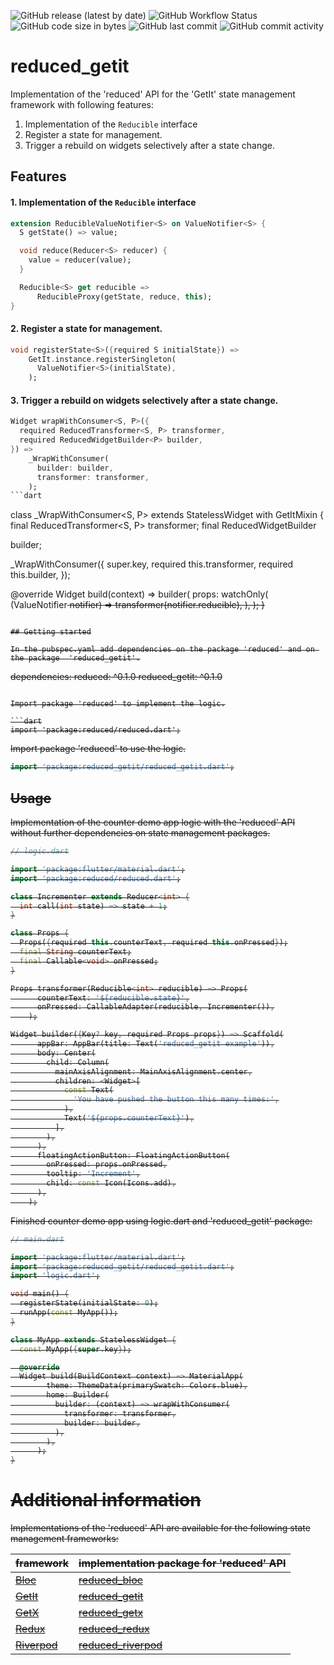 ![GitHub release (latest by date)](https://img.shields.io/github/v/release/partmaster/reduced_getit)
![GitHub Workflow Status](https://img.shields.io/github/actions/workflow/status/partmaster/reduced_getit/dart.yml)
![GitHub code size in bytes](https://img.shields.io/github/languages/code-size/partmaster/reduced_getit)
![GitHub last commit](https://img.shields.io/github/last-commit/partmaster/reduced_getit)
![GitHub commit activity](https://img.shields.io/github/commit-activity/m/partmaster/reduced_getit)
# reduced_getit

Implementation of the 'reduced' API for the 'GetIt' state management framework with following features:

1. Implementation of the ```Reducible``` interface 
2. Register a state for management.
3. Trigger a rebuild on widgets selectively after a state change.

## Features

#### 1. Implementation of the ```Reducible``` interface

```dart
extension ReducibleValueNotifier<S> on ValueNotifier<S> {
  S getState() => value;

  void reduce(Reducer<S> reducer) {
    value = reducer(value);
  }

  Reducible<S> get reducible =>
      ReducibleProxy(getState, reduce, this);
}
```

#### 2. Register a state for management.

```dart
void registerState<S>({required S initialState}) =>
    GetIt.instance.registerSingleton(
      ValueNotifier<S>(initialState),
    );
```

#### 3. Trigger a rebuild on widgets selectively after a state change.

```dart
Widget wrapWithConsumer<S, P>({
  required ReducedTransformer<S, P> transformer,
  required ReducedWidgetBuilder<P> builder,
}) =>
    _WrapWithConsumer(
      builder: builder,
      transformer: transformer,
    );
```dart

````
class _WrapWithConsumer<S, P> extends StatelessWidget
    with GetItMixin {
  final ReducedTransformer<S, P> transformer;
  final ReducedWidgetBuilder<P> builder;

  _WrapWithConsumer({
    super.key,
    required this.transformer,
    required this.builder,
  });

  @override
  Widget build(context) => builder(
        props: watchOnly(
          (ValueNotifier<S> notifier) =>
              transformer(notifier.reducible),
        ),
      );
}
```

## Getting started

In the pubspec.yaml add dependencies on the package 'reduced' and on the package  'reduced_getit'.

```
dependencies:
  reduced: ^0.1.0
  reduced_getit: ^0.1.0
```

Import package 'reduced' to implement the logic.

```dart
import 'package:reduced/reduced.dart';
```

Import package 'reduced' to use the logic.

```dart
import 'package:reduced_getit/reduced_getit.dart';
```

## Usage

Implementation of the counter demo app logic with the 'reduced' API without further dependencies on state management packages.

```dart
// logic.dart

import 'package:flutter/material.dart';
import 'package:reduced/reduced.dart';

class Incrementer extends Reducer<int> {
  int call(int state) => state + 1;
}

class Props {
  Props({required this.counterText, required this.onPressed});
  final String counterText;
  final Callable<void> onPressed;
}

Props transformer(Reducible<int> reducible) => Props(
      counterText: '${reducible.state}',
      onPressed: CallableAdapter(reducible, Incrementer()),
    );

Widget builder({Key? key, required Props props}) => Scaffold(
      appBar: AppBar(title: Text('reduced_getit example')),
      body: Center(
        child: Column(
          mainAxisAlignment: MainAxisAlignment.center,
          children: <Widget>[
            const Text(
              'You have pushed the button this many times:',
            ),
            Text('${props.counterText}'),
          ],
        ),
      ),
      floatingActionButton: FloatingActionButton(
        onPressed: props.onPressed,
        tooltip: 'Increment',
        child: const Icon(Icons.add),
      ),
    );
```

Finished counter demo app using logic.dart and 'reduced_getit' package:

```dart
// main.dart

import 'package:flutter/material.dart';
import 'package:reduced_getit/reduced_getit.dart';
import 'logic.dart';

void main() {
  registerState(initialState: 0);
  runApp(const MyApp());
}

class MyApp extends StatelessWidget {
  const MyApp({super.key});

  @override
  Widget build(BuildContext context) => MaterialApp(
        theme: ThemeData(primarySwatch: Colors.blue),
        home: Builder(
          builder: (context) => wrapWithConsumer(
            transformer: transformer,
            builder: builder,
          ),
        ),
      );
}
```

# Additional information

Implementations of the 'reduced' API are available for the following state management frameworks:

|framework|implementation package for 'reduced' API|
|---|---|
|[Bloc](https://bloclibrary.dev/#/)|[reduced_bloc](https://github.com/partmaster/reduced_bloc)|
|[GetIt](https://pub.dev/packages/get_it)|[reduced_getit](https://github.com/partmaster/reduced_getit)|
|[GetX](https://pub.dev/packages/get)|[reduced_getx](https://github.com/partmaster/reduced_getx)|
|[Redux](https://pub.dev/packages/redux)|[reduced_redux](https://github.com/partmaster/reduced_redux)|
|[Riverpod](https://riverpod.dev/)|[reduced_riverpod](https://github.com/partmaster/reduced_riverpod)|
